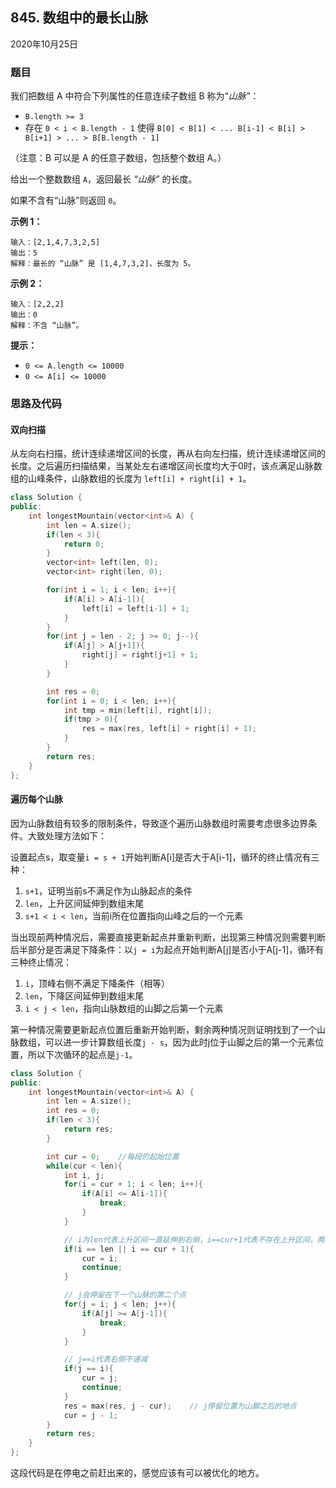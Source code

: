 ## 845. 数组中的最长山脉

2020年10月25日

### 题目

我们把数组 A 中符合下列属性的任意连续子数组 B 称为“<em>山脉”</em>：


- ``B.length >= 3``
- 存在 ``0 < i < B.length - 1`` 使得 ``B[0] < B[1] < ... B[i-1] < B[i] > B[i+1] > ... > B[B.length - 1]``


（注意：B 可以是 A 的任意子数组，包括整个数组 A。）

给出一个整数数组 ``A``，返回最长 *“山脉”* 的长度。

如果不含有“山脉”则返回 ``0``。



**示例 1：**

```
输入：[2,1,4,7,3,2,5]
输出：5
解释：最长的 “山脉” 是 [1,4,7,3,2]，长度为 5。
```

**示例 2：**

```
输入：[2,2,2]
输出：0
解释：不含 “山脉”。
```



**提示：**


- ``0 <= A.length <= 10000``
- ``0 <= A[i] <= 10000``


### 思路及代码

#### 双向扫描

从左向右扫描，统计连续递增区间的长度，再从右向左扫描，统计连续递增区间的长度。之后遍历扫描结果，当某处左右递增区间长度均大于0时，该点满足山脉数组的山峰条件，山脉数组的长度为 ``left[i] + right[i] + 1``。

```cpp
class Solution {
public:
    int longestMountain(vector<int>& A) {
        int len = A.size();
        if(len < 3){
            return 0;
        }
        vector<int> left(len, 0);
        vector<int> right(len, 0);

        for(int i = 1; i < len; i++){
            if(A[i] > A[i-1]){
                left[i] = left[i-1] + 1;
            }
        }
        for(int j = len - 2; j >= 0; j--){
            if(A[j] > A[j+1]){
                right[j] = right[j+1] + 1;
            }
        }

        int res = 0;
        for(int i = 0; i < len; i++){
            int tmp = min(left[i], right[i]);
            if(tmp > 0){
                res = max(res, left[i] + right[i] + 1);
            }
        }
        return res;
    }
};
```

#### 遍历每个山脉

因为山脉数组有较多的限制条件，导致逐个遍历山脉数组时需要考虑很多边界条件。大致处理方法如下：

设置起点s，取变量``i = s + 1``开始判断A[i]是否大于A[i-1]，循环的终止情况有三种：

1. ``s+1``，证明当前s不满足作为山脉起点的条件
2. ``len``，上升区间延伸到数组末尾
3. ``s+1 < i < len``，当前i所在位置指向山峰之后的一个元素

当出现前两种情况后，需要直接更新起点并重新判断，出现第三种情况则需要判断后半部分是否满足下降条件：以``j = i``为起点开始判断A[j]是否小于A[j-1]，循环有三种终止情况：

1. ``i``，顶峰右侧不满足下降条件（相等）
2. ``len``，下降区间延伸到数组末尾
3. ``i < j < len``，指向山脉数组的山脚之后第一个元素

第一种情况需要更新起点位置后重新开始判断，剩余两种情况则证明找到了一个山脉数组，可以进一步计算数组长度``j - s``，因为此时j位于山脚之后的第一个元素位置，所以下次循环的起点是``j-1``。

```cpp
class Solution {
public:
    int longestMountain(vector<int>& A) {
        int len = A.size();
        int res = 0;
        if(len < 3){
            return res;
        }

        int cur = 0;    //每段的起始位置
        while(cur < len){
            int i, j;
            for(i = cur + 1; i < len; i++){
                if(A[i] <= A[i-1]){
                    break;
                }
            }

            // i为len代表上升区间一直延伸到右侧，i==cur+1代表不存在上升区间，两种情况需要更新起点
            if(i == len || i == cur + 1){
                cur = i;
                continue;
            }

            // j会停留在下一个山脉的第二个点
            for(j = i; j < len; j++){
                if(A[j] >= A[j-1]){
                    break;
                }
            }

            // j==i代表右侧不递减
            if(j == i){
                cur = j;
                continue;
            }
            res = max(res, j - cur);    // j停留位置为山脚之后的地点
            cur = j - 1;
        }
        return res;
    }
};
```

这段代码是在停电之前赶出来的，感觉应该有可以被优化的地方。